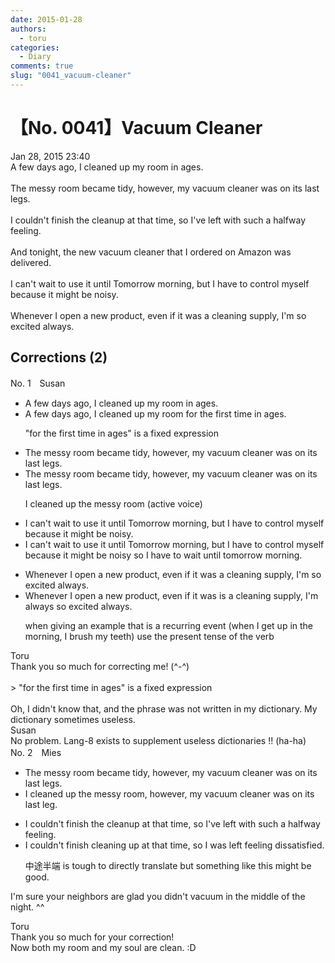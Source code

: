 ```yaml
---
date: 2015-01-28
authors:
  - toru
categories:
  - Diary
comments: true
slug: "0041_vacuum-cleaner"
---
```


# 【No. 0041】Vacuum Cleaner
<div class="date">Jan 28, 2015 23:40</div>
<div id="post"><div id="body_show_ori">
A few days ago, I cleaned up my room in ages.<br/><br/>The messy room became tidy, however, my vacuum cleaner was on its last legs.<br/><br/>I couldn't finish the cleanup at that time, so I've left with such a halfway feeling.<br/><br/>And tonight, the new vacuum cleaner that I ordered on Amazon was delivered.<br/><br/>I can't wait to use it until Tomorrow morning, but I have to control myself because it might be noisy. <br/><br/>Whenever I open a new product, even if it was a cleaning supply, I'm so excited always.<br/>
</div></div>

<!-- more -->


## Corrections (2)
<div id="block"><div class="first_name"> No. 1　<span class="just_name">Susan</span></div><div id="block2">
<ul class="correction_field">
<li class="incorrect">A few days ago, I cleaned up my room in ages.</li>
<li class="corrected correct">
A few days ago, I cleaned up my room <span class="f_blue">for the first time</span> in ages.
<p class="correction_comment">"for the first time in ages" is a fixed expression</p>
</li>
</ul>
<ul class="correction_field">
<li class="incorrect">The messy room became tidy, however, my vacuum cleaner was on its last legs.</li>
<li class="corrected correct">
The messy room became tidy, however, my vacuum cleaner was on its last legs.
<p class="correction_comment">I  cleaned up the messy room (active voice)</p>
</li>
</ul>
<ul class="correction_field">
<li class="incorrect">I can't wait to use it until Tomorrow morning, but I have to control myself because it might be noisy.</li>
<li class="corrected correct">
I can't wait to use it <span class="f_red"><span class="sline">until Tomorrow morning</span></span>, but I have to control myself because it might be noisy so I have to wait <span class="f_blue">until tomorrow morning</span>.
</li>
</ul>
<ul class="correction_field">
<li class="incorrect">Whenever I open a new product, even if it was a cleaning supply, I'm so excited always.</li>
<li class="corrected correct">
Whenever I open a new product, even if it <span class="f_red">was</span><span class="f_blue"> is </span>a cleaning supply, I'm <span class="f_blue">always</span> so excited <span class="f_red"><span class="sline">always</span></span>.
<p class="correction_comment">when giving an example that is a recurring event (when I get up in the morning, I brush my teeth) use the present tense of the verb</p>
</li>
</ul>
</div><div class="name"><span class="just_name">Toru</span><br>
Thank you so much for correcting me! (^-^)<br/><br/>&gt; "for the first time in ages" is a fixed expression<br/><br/>Oh, I didn't know that, and the phrase was not written in my dictionary. My dictionary sometimes useless.
</div>
<div class="name"><span class="just_name">Susan</span><br>
No problem.  Lang-8 exists to supplement useless dictionaries !! (ha-ha)
</div>
</div>
<div id="block"><div class="first_name"> No. 2　<span class="just_name">Mies</span></div><div id="block2">
<ul class="correction_field">
<li class="incorrect">The messy room became tidy, however, my vacuum cleaner was on its last legs.</li>
<li class="corrected correct">
<span class="f_blue">I cleaned up the messy room</span>, however, my vacuum cleaner was on its last <span class="f_blue">leg</span>.
</li>
</ul>
<ul class="correction_field">
<li class="incorrect">I couldn't finish the cleanup at that time, so I've left with such a halfway feeling.</li>
<li class="corrected correct">
I couldn't finish <span class="f_blue">cleaning up</span> at that time, so I <span class="f_red">was</span> left <span class="f_blue">feeling dissatisfied.</span>
<p class="correction_comment">中途半端 is tough to directly translate but something like this might be good.</p>
</li>
</ul>
<p class="comment_small">
 I'm sure your neighbors are glad you didn't vacuum in the middle of the night. ^^
</p>

</div><div class="name"><span class="just_name">Toru</span><br>
Thank you so much for your correction!<br/>Now both my room and my soul are clean. :D
</div>
</div>
